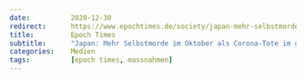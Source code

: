 ```yaml
---
date:          2020-12-30
redirect:      https://www.epochtimes.de/society/japan-mehr-selbstmorde-im-oktober-als-corona-tote-im-ganzen-jahr-a3413594.html
title:         Epoch Times
subtitle:      "Japan: Mehr Selbstmorde im Oktober als Corona-Tote im ganzen Jahr"
categories:    Medien
tags:          [epoch times, massnahmen]
---
```

